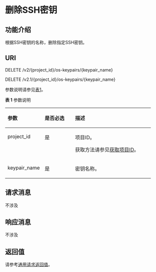 # 删除SSH密钥<a name="ZH-CN_TOPIC_0020212680"></a>

## 功能介绍<a name="section33132068"></a>

根据SSH密钥的名称，删除指定SSH密钥。

## URI<a name="section29753161"></a>

DELETE /v2/\{project\_id\}/os-keypairs/\{keypair\_name\}

DELETE /v2.1/\{project\_id\}/os-keypairs/\{keypair\_name\}

参数说明请参见[表1](#table48776445)。

**表 1**  参数说明

<a name="table48776445"></a>
<table><thead align="left"><tr id="row64721603"><th class="cellrowborder" valign="top" width="25.44%" id="mcps1.2.4.1.1"><p id="p5187119"><a name="p5187119"></a><a name="p5187119"></a>参数</p>
</th>
<th class="cellrowborder" valign="top" width="20.93%" id="mcps1.2.4.1.2"><p id="p17503500"><a name="p17503500"></a><a name="p17503500"></a>是否必选</p>
</th>
<th class="cellrowborder" valign="top" width="53.63%" id="mcps1.2.4.1.3"><p id="p8497414"><a name="p8497414"></a><a name="p8497414"></a>描述</p>
</th>
</tr>
</thead>
<tbody><tr id="row8464456"><td class="cellrowborder" valign="top" width="25.44%" headers="mcps1.2.4.1.1 "><p id="p14532322"><a name="p14532322"></a><a name="p14532322"></a>project_id</p>
</td>
<td class="cellrowborder" valign="top" width="20.93%" headers="mcps1.2.4.1.2 "><p id="p36267453"><a name="p36267453"></a><a name="p36267453"></a>是</p>
</td>
<td class="cellrowborder" valign="top" width="53.63%" headers="mcps1.2.4.1.3 "><p id="p37593705"><a name="p37593705"></a><a name="p37593705"></a>项目ID。</p>
<p id="p1180512217438"><a name="p1180512217438"></a><a name="p1180512217438"></a>获取方法请参见<a href="获取项目ID.md">获取项目ID</a>。</p>
</td>
</tr>
<tr id="row65190153"><td class="cellrowborder" valign="top" width="25.44%" headers="mcps1.2.4.1.1 "><p id="p45911036"><a name="p45911036"></a><a name="p45911036"></a>keypair_name</p>
</td>
<td class="cellrowborder" valign="top" width="20.93%" headers="mcps1.2.4.1.2 "><p id="p27806444"><a name="p27806444"></a><a name="p27806444"></a>是</p>
</td>
<td class="cellrowborder" valign="top" width="53.63%" headers="mcps1.2.4.1.3 "><p id="p37729472"><a name="p37729472"></a><a name="p37729472"></a>密钥名称。</p>
</td>
</tr>
</tbody>
</table>

## 请求消息<a name="section66451858"></a>

不涉及

## 响应消息<a name="section61195818"></a>

不涉及

## 返回值<a name="section13891457"></a>

请参考[通用请求返回值](通用请求返回值.md)。

